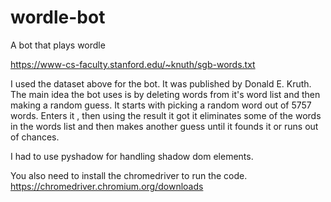 # wordle-bot
A bot that plays wordle



https://www-cs-faculty.stanford.edu/~knuth/sgb-words.txt

I used the dataset above for the bot. It was published by Donald E. Kruth. The main idea the bot uses is by deleting words from it's word list and then making a random guess. It starts with picking a random word out of 5757 words. Enters it , then using the result it got it eliminates some of the words in the words list and then makes another guess until it founds it or runs out of chances.

I had to use pyshadow for handling shadow dom elements. 




You also need to install the chromedriver to run the code. https://chromedriver.chromium.org/downloads
